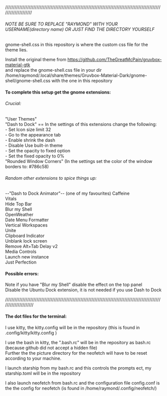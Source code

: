 ////////////////////////////////////////////////////////////////////////////////////////////////////////////////////
###### NOTE BE SURE TO REPLACE "RAYMOND" WITH YOUR USERNAME(directory name) OR JUST FIND THE DIRECTORY YOURSELF 

gnome-shell.css in this repository is where the custom css file for the theme lies.

Install the original theme from https://github.com/TheGreatMcPain/gruvbox-material-gtk <br />
and replace the gnome-shell.css file in your dir  <br />
/home/raymond/.local/share/themes/Gruvbox-Material-Dark/gnome-shell/gnome-shell.css with the one in this repository 


#### To complete this setup get the gnome extensions: <br />
###### Crucial: <br />
"User Themes" <br />
"Dash to Dock" == In the settings of this extensions change the following: <br />
			  - Set Icon size limit 32 <br />
			  - Go to the appearance tab <br />
			  - Enable shrink the dash <br />
			  - Disable Use built-in theme <br />
			  - Set the opacity to fixed option <br />
			  - Set the fixed opacity to 0% <br />
"Rounded Window Corners" (In the settings set the color of the window borders to: #786c58)  <br />

###### Random other extensions to spice things up: 
--"Dash to Dock Animator"-- (one of my favourites)
Caffeine <br />
Vitals  <br />
Hide Top Bar <br />
Blur my Shell <br />
OpenWeather <br />
Date Menu Formatter <br />
Vertical Workspaces <br />
Unite <br />
Clipboard Indicator <br />
Unblank lock screen <br />
Remove Alt+Tab Delay v2 <br />
Media Controls <br />
Launch new instance <br />
Just Perfection <br />
 
#### Possible errors:  <br />
Note if you have "Blur my Shell" disable the effect on the top panel  <br />
Disable the Ubuntu Dock extension, it is not needed if you use Dash to Dock <br />


/////////////////////////////////////////////////////////////////////////////////////////////////////////////////////

#### The dot files for the terminal: 

I use kitty, the kitty.config will be in the repository (this is found in .config/kitty/kitty.config ) 

I use the bash in kitty, the ".bash.rc" will be in the repository as bash.rc (because github did not accept a hidden file) <br />
Further the the picture directory for the neofetch will have to be reset according to your machine. 

I launch starship from my bash.rc and this controls the prompts ect, my starship.toml will be in the repository 

I also launch neofetch from bash.rc and the configuration file config.conf is the the config for neofetch (is found in 
/home/raymond/.config/neofetch/)


